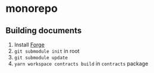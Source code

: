 # monorepo

## Building documents

1. Install [Forge](https://book.getfoundry.sh/getting-started/installation.html)
2. `git submodule init` in root
3. `git submodule update`
4. `yarn workspace contracts build` in `contracts` package

